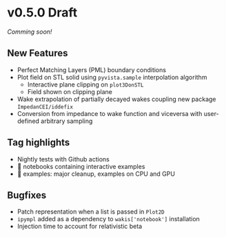 # v0.5.0 Draft
*Comming soon!*

## New Features
* Perfect Matching Layers (PML) boundary conditions
* Plot field on STL solid using `pyvista.sample` interpolation algorithm 
    * Interactive plane clipping on `plot3DonSTL`
    * Field shown on clipping plane
* Wake extrapolation of partially decayed wakes coupling new package `ImpedanCEI/iddefix` 
* Conversion from impedance to wake function and viceversa with user-defined arbitrary sampling

## Tag highlights
* Nightly tests with Github actions 
* :file_folder: notebooks containing interactive examples
* :file_folder: examples: major cleanup, examples on CPU and GPU

## Bugfixes
* Patch representation when a list is passed in `Plot2D`
* `ipympl` added as a dependency to `wakis['notebook']` installation
* Injection time to account for relativistic beta
